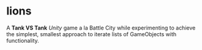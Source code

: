 # lions

A **Tank VS Tank** _Unity_ game a la Battle City while experimenting to achieve
the simplest, smallest approach to iterate lists of GameObjects with
functionality.
